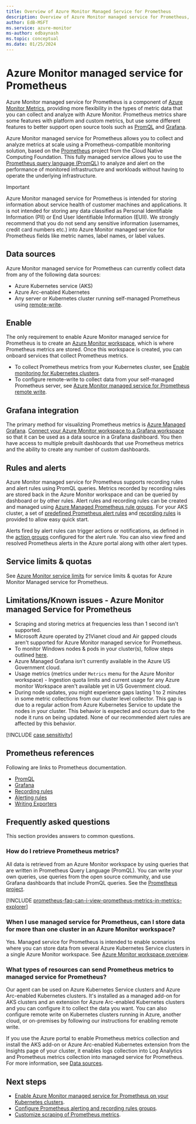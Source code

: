 ```yaml
---
title: Overview of Azure Monitor Managed Service for Prometheus
description: Overview of Azure Monitor managed service for Prometheus, which provides a Prometheus-compatible interface for storing and retrieving metric data.
author: EdB-MSFT
ms.service: azure-monitor
ms-author: edbaynash
ms.topic: conceptual
ms.date: 01/25/2024
---
```


# Azure Monitor managed service for Prometheus

Azure Monitor managed service for Prometheus is a component of [Azure Monitor Metrics](data-platform-metrics.md), providing more flexibility in the types of metric data that you can collect and analyze with Azure Monitor. Prometheus metrics share some features with platform and custom metrics, but use some different features to better support open source tools such as [PromQL](https://aka.ms/azureprometheus-promio-promql) and [Grafana](../../managed-grafana/overview.md).

Azure Monitor managed service for Prometheus allows you to collect and analyze metrics at scale using a Prometheus-compatible monitoring solution, based on the [Prometheus](https://aka.ms/azureprometheus-promio) project from the Cloud Native Computing Foundation. This fully managed service allows you to use the [Prometheus query language (PromQL)](https://aka.ms/azureprometheus-promio-promql) to analyze and alert on the performance of monitored infrastructure and workloads without having to operate the underlying infrastructure.

> [!IMPORTANT] 
> Azure Monitor managed service for Prometheus is intended for storing information about service health of customer machines and applications. It is not intended for storing any data classified as Personal Identifiable Information (PII) or End User Identifiable Information (EUII). We strongly recommend that you do not send any sensitive information (usernames, credit card numbers etc.) into Azure Monitor managed service for Prometheus fields like metric names, label names, or label values.

## Data sources
Azure Monitor managed service for Prometheus can currently collect data from any of the following data sources:

- Azure Kubernetes service (AKS)
- Azure Arc-enabled Kubernetes
- Any server or Kubernetes cluster running self-managed Prometheus using [remote-write](./remote-write-prometheus.md).

## Enable
The only requirement to enable Azure Monitor managed service for Prometheus is to create an [Azure Monitor workspace](azure-monitor-workspace-overview.md), which is where Prometheus metrics are stored. Once this workspace is created, you can onboard services that collect Prometheus metrics.

- To collect Prometheus metrics from your Kubernetes cluster, see [Enable monitoring for Kubernetes clusters](../containers/kubernetes-monitoring-enable.md#enable-prometheus-and-grafana).
- To configure remote-write to collect data from your self-managed Prometheus server, see [Azure Monitor managed service for Prometheus remote write](./remote-write-prometheus.md).

## Grafana integration
The primary method for visualizing Prometheus metrics is [Azure Managed Grafana](../../managed-grafana/overview.md). [Connect your Azure Monitor workspace to a Grafana workspace](./azure-monitor-workspace-manage.md#link-a-grafana-workspace) so that it can be used as a data source in a Grafana dashboard. You then have access to multiple prebuilt dashboards that use Prometheus metrics and the ability to create any number of custom dashboards.

## Rules and alerts
Azure Monitor managed service for Prometheus supports recording rules and alert rules using PromQL queries. Metrics recorded by recording rules are stored back in the Azure Monitor workspace and can be queried by dashboard or by other rules. Alert rules and recording rules can be created and managed using [Azure Managed Prometheus rule groups](prometheus-rule-groups.md). For your AKS cluster, a set of [predefined Prometheus alert rules](../containers/container-insights-metric-alerts.md) and [recording rules](./prometheus-metrics-scrape-default.md#recording-rules) is provided to allow easy quick start.

Alerts fired by alert rules can trigger actions or notifications, as defined in the [action groups](../alerts/action-groups.md) configured for the alert rule. You can also view fired and resolved Prometheus alerts in the Azure portal along with other alert types. 

## Service limits & quotas

See [Azure Monitor service limits](../service-limits.md#prometheus-metrics) for service limits & quotas for Azure Monitor Managed service for Prometheus.

## Limitations/Known issues - Azure Monitor managed Service for Prometheus

- Scraping and storing metrics at frequencies less than 1 second isn't supported.
- Microsoft Azure operated by 21Vianet cloud and Air gapped clouds aren't supported for Azure Monitor managed service for Prometheus.
- To monitor Windows nodes & pods in your cluster(s), follow steps outlined [here](../containers/kubernetes-monitoring-enable.md#enable-windows-metrics-collection-preview).
- Azure Managed Grafana isn't currently available in the Azure US Government cloud.
- Usage metrics (metrics under `Metrics` menu for the Azure Monitor workspace) - Ingestion quota limits and current usage for any Azure monitor Workspace aren't available yet in US Government cloud.
- During node updates, you might experience gaps lasting 1 to 2 minutes in some metric collections from our cluster level collector. This gap is due to a regular action from Azure Kubernetes Service to update the nodes in your cluster. This behavior is expected and occurs due to the node it runs on being updated. None of our recommended alert rules are affected by this behavior. 

[!INCLUDE [case sensitivity](../includes/prometheus-case-sensitivity.md)] 

## Prometheus references
Following are links to Prometheus documentation.

- [PromQL](https://aka.ms/azureprometheus-promio-promql)
- [Grafana](https://aka.ms/azureprometheus-promio-grafana)
- [Recording rules](https://aka.ms/azureprometheus-promio-recrules)
- [Alerting rules](https://aka.ms/azureprometheus-promio-alertrules)
- [Writing Exporters](https://aka.ms/azureprometheus-promio-exporters)


## Frequently asked questions

This section provides answers to common questions.

### How do I retrieve Prometheus metrics? 

All data is retrieved from an Azure Monitor workspace by using queries that are written in Prometheus Query Language (PromQL). You can write your own queries, use queries from the open source community, and use Grafana dashboards that include PromQL queries. See the [Prometheus project](https://prometheus.io/docs/prometheus/latest/querying/basics/). 

[!INCLUDE [prometheus-faq-can-i-view-prometheus-metrics-in-metrics-explorer](../includes/prometheus-faq-can-i-view-prometheus-metrics-in-metrics-explorer.md)]

### When I use managed service for Prometheus, can I store data for more than one cluster in an Azure Monitor workspace?
        
Yes. Managed service for Prometheus is intended to enable scenarios where you can store data from several Azure Kubernetes Service clusters in a single Azure Monitor workspace. See [Azure Monitor workspace overview](./azure-monitor-workspace-overview.md?#azure-monitor-workspace-architecture).

### What types of resources can send Prometheus metrics to managed service for Prometheus?
        
Our agent can be used on Azure Kubernetes Service clusters and Azure Arc-enabled Kubernetes clusters. It's installed as a managed add-on for AKS clusters and an extension for Azure Arc-enabled Kubernetes clusters and you can configure it to collect the data you want. You can also configure remote write on Kubernetes clusters running in Azure, another cloud, or on-premises by following our instructions for enabling remote write.

If you use the Azure portal to enable Prometheus metrics collection and install the AKS add-on or Azure Arc-enabled Kubernetes extension from the Insights page of your cluster, it enables logs collection into Log Analytics and Prometheus metrics collection into managed service for Prometheus. For more information, see [Data sources](#data-sources).



## Next steps

- [Enable Azure Monitor managed service for Prometheus on your Kubernetes clusters](../containers/kubernetes-monitoring-enable.md).
- [Configure Prometheus alerting and recording rules groups](prometheus-rule-groups.md).
- [Customize scraping of Prometheus metrics](prometheus-metrics-scrape-configuration.md).
